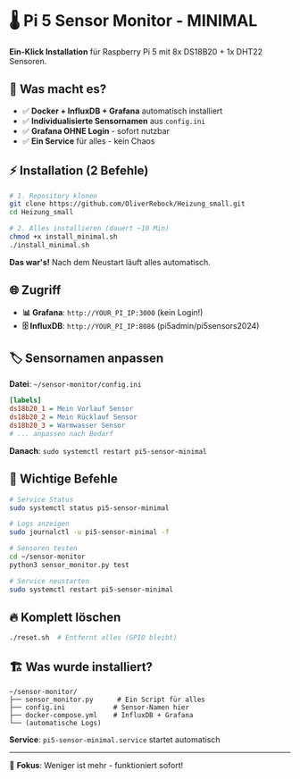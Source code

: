 # 🌡️ Pi 5 Sensor Monitor - MINIMAL

**Ein-Klick Installation** für Raspberry Pi 5 mit 8x DS18B20 + 1x DHT22 Sensoren.

## 🎯 Was macht es?

- ✅ **Docker + InfluxDB + Grafana** automatisch installiert
- ✅ **Individualisierte Sensornamen** aus `config.ini`
- ✅ **Grafana OHNE Login** - sofort nutzbar
- ✅ **Ein Service** für alles - kein Chaos

## ⚡ Installation (2 Befehle)

```bash
# 1. Repository klonen
git clone https://github.com/OliverRebock/Heizung_small.git
cd Heizung_small

# 2. Alles installieren (dauert ~10 Min)
chmod +x install_minimal.sh
./install_minimal.sh
```

**Das war's!** Nach dem Neustart läuft alles automatisch.

## 🌐 Zugriff

- **📊 Grafana**: `http://YOUR_PI_IP:3000` (kein Login!)
- **🗄️ InfluxDB**: `http://YOUR_PI_IP:8086` (pi5admin/pi5sensors2024)

## 🏷️ Sensornamen anpassen

**Datei**: `~/sensor-monitor/config.ini`

```ini
[labels]
ds18b20_1 = Mein Vorlauf Sensor
ds18b20_2 = Mein Rücklauf Sensor
ds18b20_3 = Warmwasser Sensor
# ... anpassen nach Bedarf
```

**Danach**: `sudo systemctl restart pi5-sensor-minimal`

## 🔧 Wichtige Befehle

```bash
# Service Status
sudo systemctl status pi5-sensor-minimal

# Logs anzeigen
sudo journalctl -u pi5-sensor-minimal -f

# Sensoren testen
cd ~/sensor-monitor
python3 sensor_monitor.py test

# Service neustarten
sudo systemctl restart pi5-sensor-minimal
```

## 🔥 Komplett löschen

```bash
./reset.sh  # Entfernt alles (GPIO bleibt)
```

## 🏗️ Was wurde installiert?

```
~/sensor-monitor/
├── sensor_monitor.py      # Ein Script für alles
├── config.ini            # Sensor-Namen hier
├── docker-compose.yml    # InfluxDB + Grafana
└── (automatische Logs)
```

**Service**: `pi5-sensor-minimal.service` startet automatisch

---

🎯 **Fokus**: Weniger ist mehr - funktioniert sofort!
